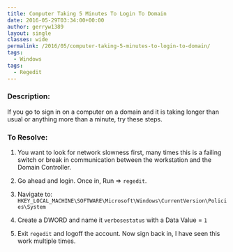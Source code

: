 ```yaml
---
title: Computer Taking 5 Minutes To Login To Domain
date: 2016-05-29T03:34:00+00:00
author: gerryw1389
layout: single
classes: wide
permalink: /2016/05/computer-taking-5-minutes-to-login-to-domain/
tags:
  - Windows
tags:
  - Regedit
---
```

<!--more-->

### Description:

If you go to sign in on a computer on a domain and it is taking longer than usual or anything more than a minute, try these steps.

### To Resolve:

1. You want to look for network slowness first, many times this is a failing switch or break in communication between the workstation and the Domain Controller.

2. Go ahead and login. Once in, Run => `regedit`.

3. Navigate to: `HKEY_LOCAL_MACHINE\SOFTWARE\Microsoft\Windows\CurrentVersion\Policies\System`

4. Create a DWORD and name it `verbosestatus` with a Data Value = `1`

5. Exit `regedit` and logoff the account. Now sign back in, I have seen this work multiple times.
